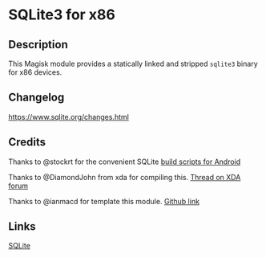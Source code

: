 # **SQLite3 for x86**

## Description

This Magisk module provides a statically linked and stripped `sqlite3` binary for x86 devices.

## Changelog

https://www.sqlite.org/changes.html

## Credits

Thanks to @stockrt for the convenient SQLite [build scripts for Android](https://github.com/stockrt/sqlite3-android)

Thanks to @DiamondJohn from xda for compiling this. [Thread on XDA forum](https://forum.xda-developers.com/t/new-sqlite3-binary-v3-43-1-for-all-devices.4273049/)

Thanks to @ianmacd for template this module. [Github link](https://github.com/ianmacd/SQLite3)

## Links
[SQLite](https://www.sqlite.org/)
